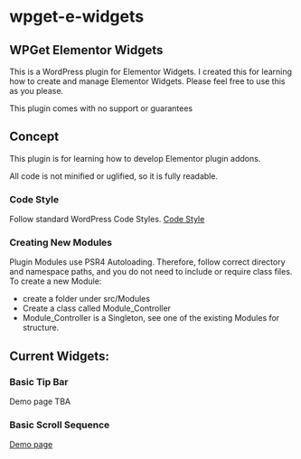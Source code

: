 # wpget-e-widgets
## WPGet Elementor Widgets

This is a WordPress plugin for Elementor Widgets. I created this for learning how to create and manage Elementor Widgets.
Please feel free to use this as you please.

This plugin comes with no support or guarantees

## Concept
This plugin is for learning how to develop Elementor plugin addons. 

All code is not minified or uglified, so it is fully readable.

### Code Style
Follow standard WordPress Code Styles.
[Code Style](https://developer.wordpress.org/coding-standards/wordpress-coding-standards/php/)

### Creating New Modules
Plugin Modules use PSR4 Autoloading. Therefore, follow correct directory and namespace paths, and you do not need to include or require class files. 
To create a new Module:
- create a folder under src/Modules
- Create a class called Module_Controller
- Module_Controller is a Singleton, see one of the existing Modules for structure.

## Current Widgets:
### Basic Tip Bar
Demo page TBA

### Basic Scroll Sequence
[Demo page ](https://plugins.wpget.net/plugins/wpget-elementor-widgets/scrollsequence/)
